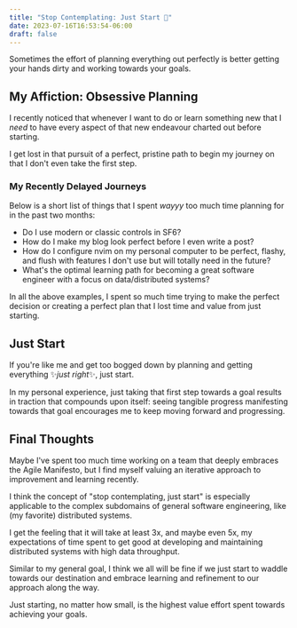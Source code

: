 ```yaml
---
title: "Stop Contemplating: Just Start 🐧"
date: 2023-07-16T16:53:54-06:00
draft: false
---
```

Sometimes the effort of planning everything out perfectly is better getting your hands dirty and working towards your goals. 

## My Affiction: Obsessive Planning
I recently noticed that whenever I want to do or learn something new that I *need* to have every aspect of that new endeavour charted out before starting. 

I get lost in that pursuit of a perfect, pristine path to begin my journey on that I don't even take the first step.

### My Recently Delayed Journeys
Below is a short list of things that I spent *wayyy* too much time planning for in the past two months:

- Do I use modern or classic controls in SF6?
- How do I make my blog look perfect before I even write a post?
- How do I configure nvim on my personal computer to be perfect, flashy, and flush with features I don't use but will totally need in the future?
- What's the optimal learning path for becoming a great software engineer with a focus on data/distributed systems?

In all the above examples, I spent so much time trying to make the perfect decision or creating a perfect plan that I lost time and value from just starting.

## Just Start
If you're like me and get too bogged down by planning and getting everything ✨*just right*✨, just start.

In my personal experience, just taking that first step towards a goal results in traction that compounds upon itself: seeing tangible progress manifesting towards that goal encourages me to keep moving forward and progressing.

## Final Thoughts
Maybe I've spent too much time working on a team that deeply embraces the Agile Manifesto, but I find myself valuing an iterative approach to improvement and learning recently.

I think the concept of "stop contemplating, just start" is especially applicable to the complex subdomains of general software engineering, like (my favorite) distributed systems.

I get the feeling that it will take at least 3x, and maybe even 5x, my expectations of time spent to get good at developing and maintaining distributed systems with high data throughput.

Similar to my general goal, I think we all will be fine if we just start to waddle towards our destination and embrace learning and refinement to our approach along the way.

Just starting, no matter how small, is the highest value effort spent towards achieving your goals.